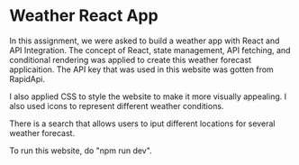 # Weather React App

In this assignment, we were asked to build a weather app with React and API Integration. The concept of React, state management, API fetching, and conditional rendering was applied to create this weather forecast applicaition. The API key that was used in this website was gotten from RapidApi.

I also applied CSS to style the website to make it more visually appealing. I also used icons to represent different weather conditions.

There is a search that allows users to iput different locations for several weather forecast.

To run this website, do "npm run dev".
